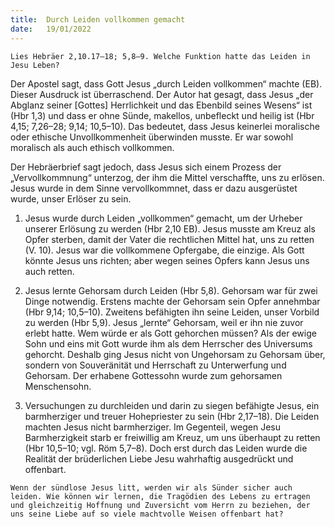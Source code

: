 ```yaml
---
title:  Durch Leiden vollkommen gemacht
date:   19/01/2022
---
```


`Lies Hebräer 2,10.17–18; 5,8–9. Welche Funktion hatte das Leiden in Jesu Leben?`

Der Apostel sagt, dass Gott Jesus „durch Leiden vollkommen“ machte (EB). Dieser Ausdruck ist überraschend. Der Autor hat gesagt, dass Jesus „der Abglanz seiner [Gottes] Herrlichkeit und das Ebenbild seines Wesens“ ist (Hbr 1,3) und dass er ohne Sünde, makellos, unbefleckt und heilig ist (Hbr 4,15; 7,26–28; 9,14; 10,5–10). Das bedeutet, dass Jesus keinerlei moralische oder ethische Unvollkommenheit überwinden musste. Er war sowohl moralisch als auch ethisch vollkommen.

Der Hebräerbrief sagt jedoch, dass Jesus sich einem Prozess der „Vervollkommnung“ unterzog, der ihm die Mittel verschaffte, uns zu erlösen. Jesus wurde in dem Sinne vervollkommnet, dass er dazu ausgerüstet wurde, unser Erlöser zu sein.

1. Jesus wurde durch Leiden „vollkommen“ gemacht, um der Urheber unserer Erlösung zu werden (Hbr 2,10 EB). Jesus musste am Kreuz als Opfer sterben, damit der Vater die rechtlichen Mittel hat, uns zu retten (V. 10). ­Jesus war die vollkommene Opfergabe, die einzige. Als Gott könnte Jesus uns richten; aber wegen seines Opfers kann Jesus uns auch retten.

2. Jesus lernte Gehorsam durch Leiden (Hbr 5,8). Gehorsam war für zwei Dinge notwendig. Erstens machte der Gehorsam sein Opfer annehmbar (Hbr 9,14; 10,5–10). Zweitens befähigten ihn seine Leiden, unser Vorbild zu werden (Hbr 5,9). Jesus „lernte“ Gehorsam, weil er ihn nie zuvor erlebt hatte. Wem würde er als Gott gehorchen müssen? Als der ewige Sohn und eins mit Gott wurde ihm als dem Herrscher des Universums gehorcht. Deshalb ging ­Jesus nicht von Ungehorsam zu Gehorsam über, sondern von Souveränität und Herrschaft zu Unterwerfung und Gehorsam. Der erhabene Gottessohn wurde zum gehorsamen Menschensohn.

3. Versuchungen zu durchleiden und darin zu siegen befähigte Jesus, ein barmherziger und treuer Hohepriester zu sein (Hbr 2,17–18). Die Leiden machten Jesus nicht barmherziger. Im Gegenteil, wegen Jesu Barmherzigkeit starb er freiwillig am Kreuz, um uns überhaupt zu retten (Hbr 10,5–10; vgl. Röm 5,7–8). Doch erst durch das Leiden wurde die Realität der brüderlichen Liebe Jesu wahrhaftig ausgedrückt und offenbart.

`Wenn der sündlose Jesus litt, werden wir als Sünder sicher auch leiden. Wie können wir lernen, die Tragödien des Lebens zu ertragen und gleichzeitig Hoffnung und Zuversicht vom Herrn zu beziehen, der uns seine Liebe auf so viele machtvolle Weisen offenbart hat?`